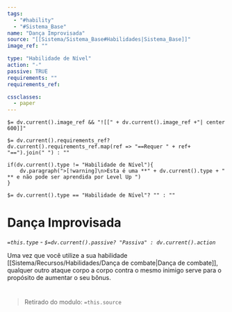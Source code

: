 ```yaml
---
tags:
  - "#hability"
  - "#Sistema_Base"
name: "Dança Improvisada"
source: "[[Sistema/Sistema_Base#Habilidades|Sistema_Base]]"
image_ref: ""

type: "Habilidade de Nível"
action: "-"
passive: TRUE
requirements: ""
requirements_ref:  

cssclasses:
  - paper
---
```

`$= dv.current().image_ref && "![[" + dv.current().image_ref +"| center 600]]"`


`$= dv.current().requirements_ref? dv.current().requirements_ref.map(ref => "==Requer " + ref+ "==").join(" ") : ""`

```dataviewjs
if(dv.current().type != "Habilidade de Nível"){
	dv.paragraph(">[!warning]\n>Esta é uma **" + dv.current().type + " ** e não pode ser aprendida por Level Up ")
}
```


`$= dv.current().type == "Habilidade de Nível"? "" : ""`
# Dança Improvisada
*`=this.type` - `$=dv.current().passive? "Passiva" : dv.current().action`*

Uma vez que você utilize a sua habilidade  [[Sistema/Recursos/Habilidades/Dança de combate|Dança de combate]], qualquer outro ataque corpo a corpo contra o mesmo inimigo serve para o propósito de aumentar o seu bônus.


#
> Retirado do modulo: `=this.source`